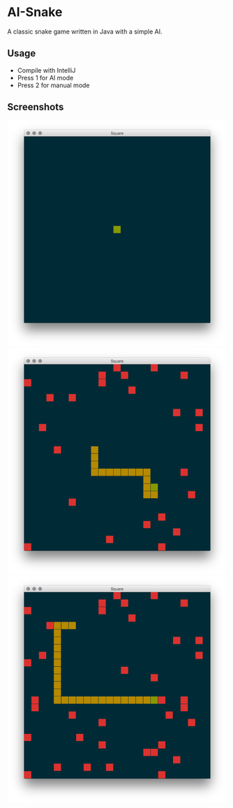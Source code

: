 # AI-Snake
A classic snake game written in Java with a simple AI.

## Usage
- Compile with IntelliJ
- Press 1 for AI mode
- Press 2 for manual mode

## Screenshots
![Screenshot](screenshot1.png)
![Screenshot](screenshot2.png)
![Screenshot](screenshot3.png)
